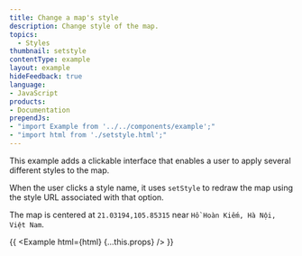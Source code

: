 ```yaml
---
title: Change a map's style
description: Change style of the map.
topics:
  - Styles
thumbnail: setstyle
contentType: example
layout: example
hideFeedback: true
language:
- JavaScript
products:
- Documentation
prependJs:
- "import Example from '../../components/example';"
- "import html from './setstyle.html';"
---
```


This example adds a clickable interface that enables a user to apply several different styles to the map.

When the user clicks a style name, it uses `setStyle` to redraw the map using the style URL associated with that option.

The map is centered at `21.03194,105.85315` near `Hồ Hoàn Kiếm, Hà Nội, Việt Nam`.

{{ <Example html={html} {...this.props} /> }}
